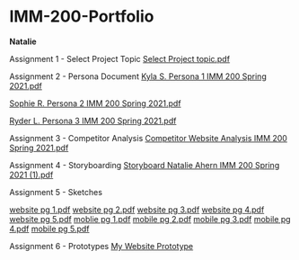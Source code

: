 # IMM-200-Portfolio
**Natalie**



Assignment 1 - Select Project Topic
[Select Project topic.pdf](https://github.com/nmahern/IMM-200-Portfolio/files/6058973/Select.Project.topic.pdf)

Assignment 2 - Persona Document
[Kyla S. Persona 1 IMM 200 Spring 2021.pdf](https://github.com/nmahern/IMM-200-Portfolio/files/6058978/Kyla.S.Persona.1.IMM.200.Spring.2021.pdf)

[Sophie R.  Persona 2 IMM 200 Spring 2021.pdf](https://github.com/nmahern/IMM-200-Portfolio/files/6058981/Sophie.R.Persona.2.IMM.200.Spring.2021.pdf)

[Ryder L. Persona 3 IMM 200 Spring 2021.pdf](https://github.com/nmahern/IMM-200-Portfolio/files/6058982/Ryder.L.Persona.3.IMM.200.Spring.2021.pdf)

Assignment 3 - Competitor Analysis
[Competitor Website Analysis IMM 200 Spring 2021.pdf](https://github.com/nmahern/IMM-200-Portfolio/files/6058972/Competitor.Website.Analysis.IMM.200.Spring.2021.pdf)

Assignment 4 - Storyboarding
[Storyboard Natalie Ahern IMM 200 Spring 2021 (1).pdf](https://github.com/nmahern/IMM-200-Portfolio/files/6253838/Storyboard.Natalie.Ahern.IMM.200.Spring.2021.pdf)

Assignment 5 - Sketches

[website pg 1.pdf](https://github.com/nmahern/IMM-200-Portfolio/files/6253900/website.pg.1.pdf)
[website pg 2.pdf](https://github.com/nmahern/IMM-200-Portfolio/files/6253901/website.pg.2.pdf)
[website pg 3.pdf](https://github.com/nmahern/IMM-200-Portfolio/files/6253902/website.pg.3.pdf)
[website pg 4.pdf](https://github.com/nmahern/IMM-200-Portfolio/files/6253903/website.pg.4.pdf)
[website pg 5.pdf](https://github.com/nmahern/IMM-200-Portfolio/files/6253904/website.pg.5.pdf)
[moblie pg 1.pdf](https://github.com/nmahern/IMM-200-Portfolio/files/6253905/moblie.pg.1.pdf)
[mobile pg 2.pdf](https://github.com/nmahern/IMM-200-Portfolio/files/6253906/mobile.pg.2.pdf)
[mobile pg 3.pdf](https://github.com/nmahern/IMM-200-Portfolio/files/6253907/mobile.pg.3.pdf)
[mobile pg 4.pdf](https://github.com/nmahern/IMM-200-Portfolio/files/6253908/mobile.pg.4.pdf)
[mobile pg 5.pdf](https://github.com/nmahern/IMM-200-Portfolio/files/6253909/mobile.pg.5.pdf)

Assignment 6 - Prototypes
[My Website Prototype](https://marvelapp.com/prototype/6j50dec)
